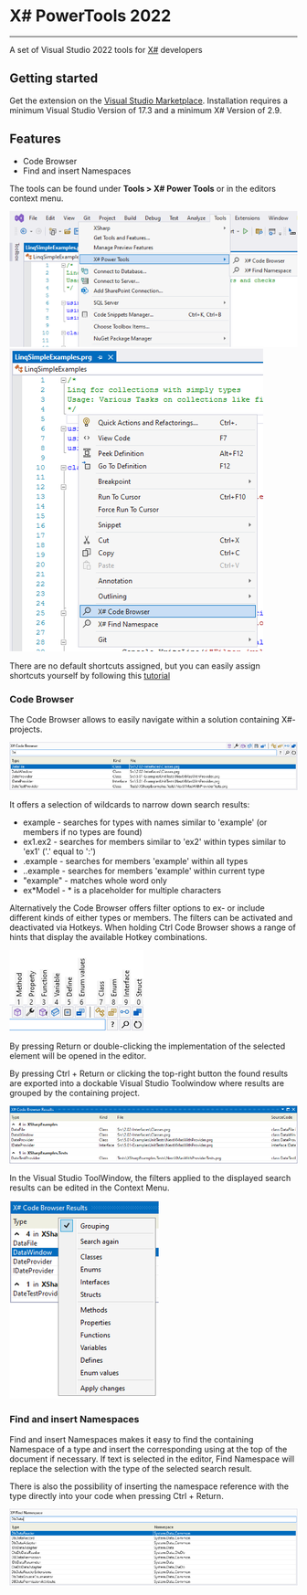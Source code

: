# X# PowerTools 2022

---------------------------------------

A set of Visual Studio 2022 tools for [X#](https://www.xsharp.eu) developers

## Getting started

Get the extension on the [Visual Studio Marketplace](https://marketplace.visualstudio.com/items?itemName=InfomindsAG.XSharpPowerTools).
Installation requires a minimum Visual Studio Version of 17.3 and a minimum X# Version of 2.9.

## Features

- Code Browser
- Find and insert Namespaces

The tools can be found under **Tools > X# Power Tools** or in the editors context menu.

![X# Power Tools Commands](Images/ToolsMenu.PNG)
![X# Power Tools Commands](Images/ContextMenu.PNG)

There are no default shortcuts assigned, but you can easily assign shortcuts  yourself by following this [tutorial](https://docs.microsoft.com/en-us/visualstudio/ide/identifying-and-customizing-keyboard-shortcuts-in-visual-studio?view=vs-2019)

### Code Browser

The Code Browser allows to easily navigate within a solution containing X#-projects.

![X# Code Browser](Images/CodeBrowser.PNG)

It offers a selection of wildcards to narrow down search results:

- example		- searches for types with names similar to 'example' (or members if no types are found)
- ex1.ex2		- searches for members similar to 'ex2' within types similar to 'ex1' ('.' equal to ':')
- .example	    - searches for members 'example' within all types
- ..example	    - searches for members 'example' within current type
- "example"     - matches whole word only
- ex*Model      - * is a placeholder for multiple characters

Alternatively the Code Browser offers filter options to ex- or include different kinds of either types or members. The filters can be activated and deactivated via Hotkeys. When holding Ctrl Code Browser shows a range of hints that display the available Hotkey combinations.

![X# Code Browser Filters](Images/CodeBrowserFilters.PNG)

By pressing Return or double-clicking the implementation of the selected element will be opened in the editor.

By pressing Ctrl + Return or clicking the top-right button the found results are exported into a dockable Visual Studio Toolwindow where results are grouped by the containing project.

![X# Code Browser ToolWindow](Images/CodeBrowserToolWindow.PNG)

In the Visual Studio ToolWindow, the filters applied to the displayed search results can be edited in the Context Menu.

![X# Code Browser ToolWindow Filters](Images/CodeBrowserToolWindowFilter.PNG)

### Find and insert Namespaces

Find and insert Namespaces makes it easy to find the containing Namespace of a type and insert the corresponding using at the top of the document if necessary. If text is selected in the editor, Find Namespace will replace the selection with the type of the selected search result.

There is also the possibility of inserting the namespace reference with the type directly into your code when pressing Ctrl + Return.

![X# Find Namespace](Images/FindNamespace.PNG)